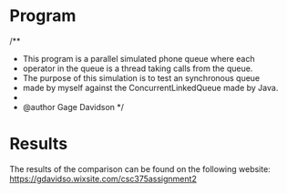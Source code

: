# Program
/**
 * This program is a parallel simulated phone queue where each
 * operator in the queue is a thread taking calls from the queue.
 * The purpose of this simulation is to test an synchronous queue
 * made by myself against the ConcurrentLinkedQueue made by Java.
 * 
 * @author Gage Davidson
 */
 
 # Results
 The results of the comparison can be found on the following website:
 https://gdavidso.wixsite.com/csc375assignment2
